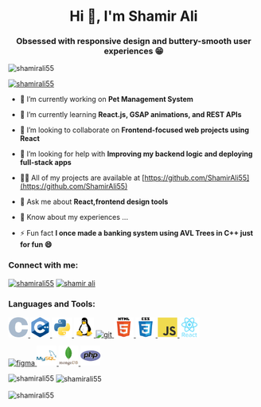 <h1 align="center">Hi 👋, I'm Shamir Ali</h1>
<h3 align="center">Obsessed with responsive design and buttery-smooth user experiences 😁</h3>

<p align="left"> <img src="https://komarev.com/ghpvc/?username=shamirali55&label=Profile%20views&color=0e75b6&style=flat" alt="shamirali55" /> </p>

<p align="left"> <a href="https://github.com/ryo-ma/github-profile-trophy"><img src="https://github-profile-trophy.vercel.app/?username=shamirali55" alt="shamirali55" /></a> </p>

- 🔭 I’m currently working on **Pet Management System**

- 🌱 I’m currently learning **React.js, GSAP animations, and REST APIs**

- 👯 I’m looking to collaborate on **Frontend-focused web projects using React**

- 🤝 I’m looking for help with **Improving my backend logic and deploying full-stack apps**

- 👨‍💻 All of my projects are available at [https://github.com/ShamirAli55](https://github.com/ShamirAli55)

- 💬 Ask me about **React,frontend design tools**

- 📄 Know about my experiences ...

- ⚡ Fun fact **I once made a banking system using AVL Trees in C++ just for fun 😄**

<h3 align="left">Connect with me:</h3>
<p align="left">
<a href="www.linkedin.com/in/shamir-ali-94b939332/" target="blank"><img align="center" src="https://raw.githubusercontent.com/rahuldkjain/github-profile-readme-generator/master/src/images/icons/Social/linked-in-alt.svg" alt="shamirali55" height="30" width="40" /></a>
<a href="https://fb.com/shamir ali" target="blank"><img align="center" src="https://raw.githubusercontent.com/rahuldkjain/github-profile-readme-generator/master/src/images/icons/Social/facebook.svg" alt="shamir ali" height="30" width="40" /></a>
</p>

<h3 align="left">Languages and Tools:</h3>
<p align="left">
  <a href="https://www.cprogramming.com/" target="_blank" rel="noreferrer"> <img src="https://raw.githubusercontent.com/devicons/devicon/master/icons/c/c-original.svg" alt="c" width="40" height="40"/> </a> 
<a href="https://www.w3schools.com/cpp/" target="_blank" rel="noreferrer"> <img src="https://raw.githubusercontent.com/devicons/devicon/master/icons/cplusplus/cplusplus-original.svg" alt="cplusplus" width="40" height="40"/> </a>
<a href="https://www.python.org" target="_blank" rel="noreferrer"> <img src="https://raw.githubusercontent.com/devicons/devicon/master/icons/python/python-original.svg" alt="python" width="40" height="40"/> </a> 
<a href="https://www.linux.org/" target="_blank" rel="noreferrer"> <img src="https://raw.githubusercontent.com/devicons/devicon/master/icons/linux/linux-original.svg" alt="linux" width="40" height="40"/> </a>
<a href="https://git-scm.com/" target="_blank" rel="noreferrer"> <img src="https://www.vectorlogo.zone/logos/git-scm/git-scm-icon.svg" alt="git" width="40" height="40"/> </a> 
<a href="https://www.w3.org/html/" target="_blank" rel="noreferrer"> <img src="https://raw.githubusercontent.com/devicons/devicon/master/icons/html5/html5-original-wordmark.svg" alt="html5" width="40" height="40"/> </a> 
<a href="https://www.w3schools.com/css/" target="_blank" rel="noreferrer"> <img src="https://raw.githubusercontent.com/devicons/devicon/master/icons/css3/css3-original-wordmark.svg" alt="css3" width="40" height="40"/> </a> 
<a href="https://developer.mozilla.org/en-US/docs/Web/JavaScript" target="_blank" rel="noreferrer"> <img src="https://raw.githubusercontent.com/devicons/devicon/master/icons/javascript/javascript-original.svg" alt="javascript" width="40" height="40"/> </a> 
<a href="https://reactjs.org/" target="_blank" rel="noreferrer"> <img src="https://raw.githubusercontent.com/devicons/devicon/master/icons/react/react-original-wordmark.svg" alt="react" width="40" height="40"/> </a> </p>
<a href="https://www.figma.com/" target="_blank" rel="noreferrer"> <img src="https://www.vectorlogo.zone/logos/figma/figma-icon.svg" alt="figma" width="40" height="40"/> </a>
<a href="https://www.mysql.com/" target="_blank" rel="noreferrer"> <img src="https://raw.githubusercontent.com/devicons/devicon/master/icons/mysql/mysql-original-wordmark.svg" alt="mysql" width="40" height="40"/> </a> 
<a href="https://www.mongodb.com/" target="_blank" rel="noreferrer"> <img src="https://raw.githubusercontent.com/devicons/devicon/master/icons/mongodb/mongodb-original-wordmark.svg" alt="mongodb" width="40" height="40"/> </a> 
<a href="https://www.php.net" target="_blank" rel="noreferrer"> <img src="https://raw.githubusercontent.com/devicons/devicon/master/icons/php/php-original.svg" alt="php" width="40" height="40"/> </a>

<p><img align="left" src="https://github-readme-stats.vercel.app/api/top-langs?username=shamirali55&show_icons=true&locale=en&layout=compact" alt="shamirali55" /></p>

<p>&nbsp;<img align="center" src="https://github-readme-stats.vercel.app/api?username=shamirali55&show_icons=true&locale=en" alt="shamirali55" /></p>

<p><img align="center" src="https://github-readme-streak-stats.herokuapp.com/?user=shamirali55&" alt="shamirali55" /></p>
